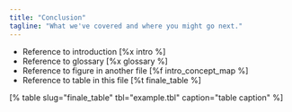 ```yaml
---
title: "Conclusion"
tagline: "What we've covered and where you might go next."
---
```


-   Reference to introduction [%x intro %]
-   Reference to glossary [%x glossary %]
-   Reference to figure in another file [%f intro_concept_map %]
-   Reference to table in this file [%t finale_table %]

[% table slug="finale_table" tbl="example.tbl" caption="table caption" %]
